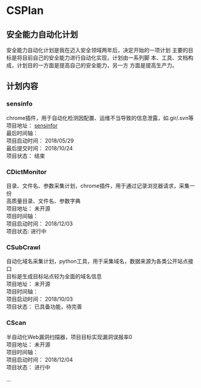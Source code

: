 # CSPlan

## 安全能力自动化计划
安全能力自动化计划是我在迈入安全领域两年后，决定开始的一项计划
主要的目标是将目前自己的安全能力进行自动化实现，计划由一系列脚
本、工具、文档构成，计划目的一方面是提高自己的安全能力，另一方
方面是提高生产力。


## 计划内容

### sensinfo
chrome插件，用于自动化检测因配置、运维不当导致的信息泄露，如.gir/.svn等  
项目地址： [sensinfor](https://github.com/donot-wong/sensinfor)  
最后时间轴：   
	项目启动时间： 2018/05/29  
	最后提交时间： 2018/10/24  
	项目状态： 结束  


### CDictMonitor
目录、文件名、参数采集计划，chrome插件，用于通过记录浏览器请求，采集一份   
高质量目录、文件名、参数字典  
项目地址： 未开源  
项目时间轴：  
	项目启动时间： 2018/12/03  
	项目状态:  进行中  


### CSubCrawl
自动化域名采集计划，python工具，用于采集域名，数据来源为各类公开站点接口  
目标是生成目标站点较为全面的域名信息  
项目地址： 未开源  
项目时间轴：  
	项目启动时间： 2018/10/03  
	项目状态： 已具备功能，待完善  


### CScan
半自动化Web漏洞扫描器，项目目标实现漏洞误报率0  
项目地址： 未开源  
项目时间轴：  
	项目启动时间： 2018/12/04  
	项目状态： 进行中  
 
... 
